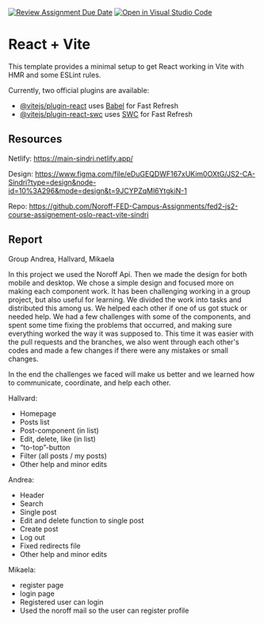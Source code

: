 [![Review Assignment Due Date](https://classroom.github.com/assets/deadline-readme-button-24ddc0f5d75046c5622901739e7c5dd533143b0c8e959d652212380cedb1ea36.svg)](https://classroom.github.com/a/8ndPp79U)
[![Open in Visual Studio Code](https://classroom.github.com/assets/open-in-vscode-718a45dd9cf7e7f842a935f5ebbe5719a5e09af4491e668f4dbf3b35d5cca122.svg)](https://classroom.github.com/online_ide?assignment_repo_id=12225718&assignment_repo_type=AssignmentRepo)

# React + Vite

This template provides a minimal setup to get React working in Vite with HMR and some ESLint rules.

Currently, two official plugins are available:

- [@vitejs/plugin-react](https://github.com/vitejs/vite-plugin-react/blob/main/packages/plugin-react/README.md) uses [Babel](https://babeljs.io/) for Fast Refresh
- [@vitejs/plugin-react-swc](https://github.com/vitejs/vite-plugin-react-swc) uses [SWC](https://swc.rs/) for Fast Refresh

## Resources

Netlify: https://main-sindri.netlify.app/

Design: https://www.figma.com/file/eDuGEQDWF167xUKim0OXtG/JS2-CA-Sindri?type=design&node-id=10%3A296&mode=design&t=9JCYPZqMl6YtgkiN-1

Repo: https://github.com/Noroff-FED-Campus-Assignments/fed2-js2-course-assignement-oslo-react-vite-sindri

## Report

Group Andrea, Hallvard, Mikaela

In this project we used the Noroff Api.
Then we made the design for both mobile and desktop. We chose a simple design and focused more on making each component work.
It has been challenging working in a group project, but also useful for learning.
We divided the work into tasks and distributed this among us. We helped each other if one of us got stuck or needed help. We had a few challenges with some of the components, and spent some time fixing the problems that occurred, and making sure everything worked the way it was supposed to.
This time it was easier with the pull requests and the branches, we also went through each other's codes and made a few changes if there were any mistakes or small changes.

In the end the challenges we faced will make us better and we learned how to communicate, coordinate, and help each other.

Hallvard:

- Homepage
- Posts list
- Post-component (in list)
- Edit, delete, like (in list)
- “to-top”-button
- Filter (all posts / my posts)
- Other help and minor edits

Andrea:

- Header
- Search
- Single post
- Edit and delete function to single post
- Create post
- Log out
- Fixed redirects file
- Other help and minor edits

Mikaela:

- register page
- login page
- Registered user can login
- Used the noroff mail so the user can register profile
